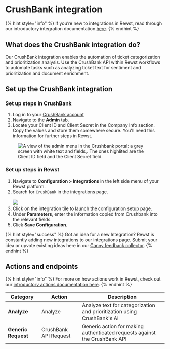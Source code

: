 # CrushBank integration

{% hint style="info" %}
&#x20;If you’re new to integrations in Rewst, read through our introductory integration documentation [here](https://docs.rewst.help/documentation/integrations).
{% endhint %}

## What does the CrushBank integration do?

Our CrushBank integration enables the automation of ticket categorization and prioritization analysis. Use the CrushBank API within Rewst workflows to automate tasks such as analyzing ticket text for sentiment and prioritization and document enrichment.

## Set up the CrushBank integration

### Set up steps in CrushBank

1. Log in to your [CrushBank account](https://app.crushbank.com/)&#x20;
2. Navigate to the **Admin** tab.
3. Locate your Client ID and Client Secret in the Company Info section. Copy the values and store them somewhere secure. You'll need this information for further steps in Rewst.

<figure><img src="../../../../.gitbook/assets/Screenshot 2025-06-30 at 4.11.12 PM.png" alt="A view of the admin menu in the Crushbank portal: a grey screen with white text and fields,. The ones highlited are the Client ID field and the Client Secret field."><figcaption></figcaption></figure>



### Set up steps in Rewst

1. Navigate to **Configuration > Integrations** in the left side menu of your Rewst platform.
2. Search for `CrushBank` in the integrations page.\
   \
   ![](<../../../../.gitbook/assets/Screenshot 2025-06-30 at 3.40.49 PM.png>)
3. Click on the integration tile to launch the configuration setup page.
4. Under **Parameters**, enter the information copied from Crushbank into the relevant fields.
5. Click **Save Configuration**.

{% hint style="success" %}
Got an idea for a new Integration? Rewst is constantly adding new integrations to our integrations page. Submit your idea or upvote existing ideas here in our [Canny feedback collector](https://rewst.canny.io/integrations).
{% endhint %}

## Actions and endpoints

{% hint style="info" %}
For more on how actions work in Rewst, check out our [introductory actions documentation here](https://docs.rewst.help/documentation/workflows/actions-in-rewst).&#x20;
{% endhint %}

| Category            | Action                | Description                                                                |
| ------------------- | --------------------- | -------------------------------------------------------------------------- |
| **Analyze**         | Analyze               | Analyze text for categorization and prioritization using CrushBank's AI    |
| **Generic Request** | CrushBank API Request | Generic action for making authenticated requests against the CrushBank API |
